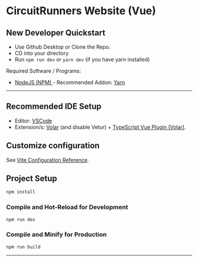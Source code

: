 # CircuitRunners Website (Vue)

## New Developer Quickstart

- Use Github Desktop or Clone the Repo.
- CD into your directory
- Run `npm run dev` or `yarn dev` (if you have yarn installed)

Required Software / Programs:
- [NodeJS (NPM) ](https://nodejs.dev/en/download) - Recommended Addon: [Yarn](https://yarnpkg.com/getting-started/install)


---

## Recommended IDE Setup

- Editor: [VSCode](https://code.visualstudio.com/)
- Extension/s: [Volar](https://marketplace.visualstudio.com/items?itemName=johnsoncodehk.volar) (and disable Vetur) + [TypeScript Vue Plugin (Volar)](https://marketplace.visualstudio.com/items?itemName=johnsoncodehk.vscode-typescript-vue-plugin).

## Customize configuration

See [Vite Configuration Reference](https://vitejs.dev/config/).

## Project Setup

```sh
npm install
```

### Compile and Hot-Reload for Development

```sh
npm run dev
```

### Compile and Minify for Production

```sh
npm run build
```

---
